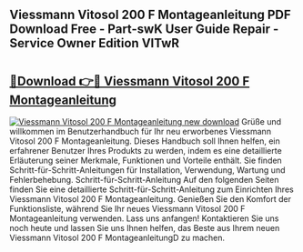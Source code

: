 ## Viessmann Vitosol 200 F Montageanleitung PDF Download Free - Part-swK User Guide Repair - Service Owner Edition VITwR

# <h2><a href="http://df6et8f.blite.top/?on=Viessmann+Vitosol+200+F+Montageanleitung">🔗Download 👉🔴 Viessmann Vitosol 200 F Montageanleitung</a></h2>

[![Viessmann Vitosol 200 F Montageanleitung new download](https://i.imgur.com/lujVjoI.png)](http://df6et8f.blite.top/?on=Viessmann+Vitosol+200+F+Montageanleitung)
Grüße und willkommen im Benutzerhandbuch für Ihr neu erworbenes Viessmann Vitosol 200 F Montageanleitung. Dieses Handbuch soll Ihnen helfen, ein erfahrener Benutzer Ihres Produkts zu werden, indem es eine detaillierte Erläuterung seiner Merkmale, Funktionen und Vorteile enthält. Sie finden Schritt-für-Schritt-Anleitungen für Installation, Verwendung, Wartung und Fehlerbehebung. Schritt-für-Schritt-Anleitung Auf den folgenden Seiten finden Sie eine detaillierte Schritt-für-Schritt-Anleitung zum Einrichten Ihres Viessmann Vitosol 200 F Montageanleitung. Genießen Sie den Komfort der Funktionsliste, während Sie Ihr neues Viessmann Vitosol 200 F Montageanleitung verwenden. Lass uns anfangen! Kontaktieren Sie uns noch heute und lassen Sie uns Ihnen helfen, das Beste aus Ihrem neuen Viessmann Vitosol 200 F MontageanleitungD zu machen.
